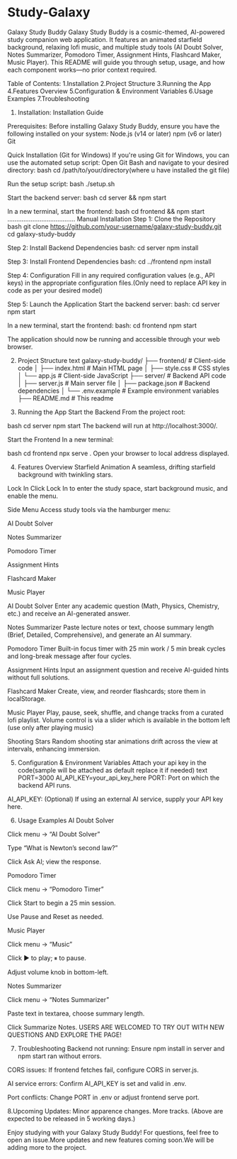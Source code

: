 # Study-Galaxy
Galaxy Study Buddy
Galaxy Study Buddy is a cosmic-themed, AI-powered study companion web application. It features an animated starfield background, relaxing lofi music, and multiple study tools (AI Doubt Solver, Notes Summarizer, Pomodoro Timer, Assignment Hints, Flashcard Maker, Music Player). This README will guide you through setup, usage, and how each component works—no prior context required.
>>>>>>>>>>>>>>>>>>>>>>>>>>>>>>>>>>>>>>>>
Table of Contents:
1.Installation
2.Project Structure
3.Running the App
4.Features Overview
5.Configuration & Environment Variables
6.Usage Examples
7.Troubleshooting
>>>>>>>>>>>>>>>>>>>>>>>>>>>>>>>>>>>>>>>>
1. Installation:
Installation Guide

Prerequisites:
Before installing Galaxy Study Buddy, ensure you have the following installed on your system:
Node.js (v14 or later)
npm (v6 or later)
Git

Quick Installation (Git for Windows)
If you're using Git for Windows, you can use the automated setup script:
  Open Git Bash and navigate to your desired directory:
  bash
  cd /path/to/your/directory(where u have installed the git file)
  
  Run the setup script:
  bash
  ./setup.sh

Start the backend server:
  bash
  cd server && npm start

In a new terminal, start the frontend:
  bash
  cd frontend && npm start
......................................
Manual Installation
Step 1: Clone the Repository
bash
git clone https://github.com/your-username/galaxy-study-buddy.git
cd galaxy-study-buddy

Step 2: Install Backend Dependencies
bash:
  cd server
  npm install

Step 3: Install Frontend Dependencies
bash:
  cd ../frontend
  npm install

Step 4: Configuration
Fill in any required configuration values (e.g., API keys) in the appropriate configuration files.(Only need to replace API key in code as per your desired model)

Step 5: Launch the Application
Start the backend server:
bash:
  cd server
  npm start

In a new terminal, start the frontend:
bash:
  cd frontend
  npm start

The application should now be running and accessible through your web browser.

>>>>>>>>>>>>>>>>>>>>>>>>>>>>>>>>>>>>>>>>>>

2. Project Structure
text
galaxy-study-buddy/
├── frontend/              # Client-side code
│   ├── index.html         # Main HTML page
│   ├── style.css          # CSS styles
│   └── app.js             # Client-side JavaScript
├── server/                # Backend API code
│   ├── server.js          # Main server file
│   ├── package.json       # Backend dependencies
│   └── .env.example       # Example environment variables
├── README.md              # This readme

>>>>>>>>>>>>>>>>>>>>>>>>>>>>>>>>>>>>>>>>>>>
3. Running the App
Start the Backend
From the project root:

bash
cd server
npm start
The backend will run at http://localhost:3000/.

Start the Frontend
In a new terminal:

bash
cd frontend
npx serve .
Open your browser to local address displayed.
>>>>>>>>>>>>>>>>>>>>>>>>>>>>>>>>>>>>>>>>>>>>>>>
4. Features Overview
Starfield Animation
A seamless, drifting starfield background with twinkling stars.

Lock In
Click Lock In to enter the study space, start background music, and enable the menu.

Side Menu
Access study tools via the hamburger menu:

AI Doubt Solver

Notes Summarizer

Pomodoro Timer

Assignment Hints

Flashcard Maker

Music Player

AI Doubt Solver
Enter any academic question (Math, Physics, Chemistry, etc.) and receive an AI-generated answer.

Notes Summarizer
Paste lecture notes or text, choose summary length (Brief, Detailed, Comprehensive), and generate an AI summary.

Pomodoro Timer
Built-in focus timer with 25 min work / 5 min break cycles and long-break message after four cycles.

Assignment Hints
Input an assignment question and receive AI-guided hints without full solutions.

Flashcard Maker
Create, view, and reorder flashcards; store them in localStorage.

Music Player
Play, pause, seek, shuffle, and change tracks from a curated lofi playlist. Volume control is via a slider which is available in the bottom left (use only after playing music)

Shooting Stars
Random shooting star animations drift across the view at intervals, enhancing immersion.
>>>>>>>>>>>>>>>>>>>>>>>>>>>>>>>>>>>>>>>>>>>>>>>>>>
5. Configuration & Environment Variables
Attach your api key in the code(sample will be attached as default replace it if needed)
text
PORT=3000
AI_API_KEY=your_api_key_here
PORT: Port on which the backend API runs.

AI_API_KEY: (Optional) If using an external AI service, supply your API key here.

6. Usage Examples
AI Doubt Solver

Click menu → “AI Doubt Solver”

Type “What is Newton’s second law?”

Click Ask AI; view the response.

Pomodoro Timer

Click menu → “Pomodoro Timer”

Click Start to begin a 25 min session.

Use Pause and Reset as needed.

Music Player

Click menu → “Music”

Click ▶ to play; ⏸ to pause.

Adjust volume knob in bottom-left.

Notes Summarizer

Click menu → “Notes Summarizer”

Paste text in textarea, choose summary length.

Click Summarize Notes.
USERS ARE WELCOMED TO TRY OUT WITH NEW QUESTIONS AND EXPLORE THE PAGE!

7. Troubleshooting
Backend not running: Ensure npm install in server and npm start ran without errors.

CORS issues: If frontend fetches fail, configure CORS in server.js.

AI service errors: Confirm AI_API_KEY is set and valid in .env.

Port conflicts: Change PORT in .env or adjust frontend serve port.

8.Upcoming Updates:
Minor apparence changes.
More tracks.
(Above are expected to be released in 5 working days.)

Enjoy studying with your Galaxy Study Buddy! For questions, feel free to open an issue.More updates and new features coming soon.We will be adding more to the project.

